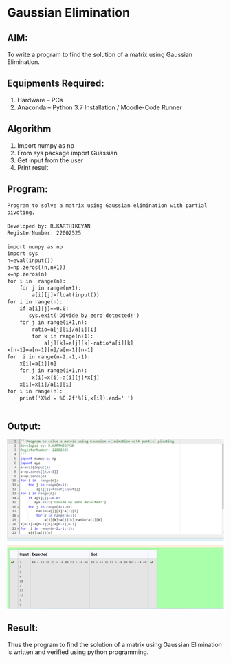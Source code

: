 # Gaussian Elimination

## AIM:
To write a program to find the solution of a matrix using Gaussian Elimination.

## Equipments Required:
1. Hardware – PCs
2. Anaconda – Python 3.7 Installation / Moodle-Code Runner

## Algorithm
1. Import numpy as np
2. From sys package import Guassian
3. Get input from the user
4. Print result

## Program:
```
Program to solve a matrix using Gaussian elimination with partial pivoting.

Developed by: R.KARTHIKEYAN
RegisterNumber: 22002525

import numpy as np
import sys
n=eval(input())
a=np.zeros((n,n+1))
x=np.zeros(n)
for i in  range(n):
    for j in range(n+1):
        a[i][j]=float(input())
for i in range(n):
    if a[i][j]==0.0:
       sys.exit('Divide by zero detected!')
    for j in range(i+1,n):
        ratio=a[j][i]/a[i][i]
        for k in range(n+1):
            a[j][k]=a[j][k]-ratio*a[i][k]
x[n-1]=a[n-1][n]/a[n-1][n-1]
for  i in range(n-2,-1,-1):
    x[i]=a[i][n]
    for j in range(i+1,n):
        x[i]=x[i]-a[i][j]*x[j]
    x[i]=x[i]/a[i][i]
for i in range(n):
    print('X%d = %0.2f'%(i,x[i]),end=' ')
    

 ```   
        


## Output:
![gaussian elimination](ge.png)


## Result:
Thus the program to find the solution of a matrix using Gaussian Elimination is written and verified using python programming.

